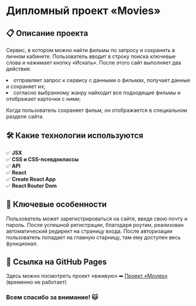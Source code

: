 # Дипломный проект «Movies»

## 📋 Описание проекта

Сервис, в котором можно найти фильмы по запросу и сохранить в личном кабинете. Пользователь вводит в строку поиска ключевые слова и нажимает кнопку «Искать». После этого сайт выполняет два действия:
<li> отправляет запрос к сервису с данными о фильмах, получает данные и сохраняет их;
<li> согласно выбранному жанру найходит все подходящие фильмы и отображает карточки с ними;

Когда пользователь сохраняет фильм, он отображается в специальном разделе сайта.

## 🛠 Какие технологии используются

✅ **JSX**  
✅ **CSS и CSS-псевдоклассы**  
✅ **API**  
✅ **React**  
✅ **Create React App**  
✅ **React Router Dom**

## 👑 Ключевые особенности
Пользователь может зарегистрироваться на сайте, введя свою почту и пароль. После успешной регистрации, благодаря роутам, реализован автоматический  редирект на страницу входа. После авторизации пользователь попадает на главную старницу, там ему доступен весь функционал.
 
## 🔗 Ссылка на GitHub Pages
  Здесь можно посмотреть проект «вживую» ➡ [Проект «Movies»](https://diplomayakushenkovm.nomoredomains.sbs) (временно не работает)

### Всем спасибо за внимание! 🐱
